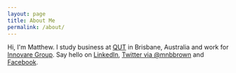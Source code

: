 ```yaml
---
layout: page
title: About Me
permalink: /about/
---
```


Hi, I'm Matthew. I study business at [QUT](http://www.qut.edu.au) in Brisbane, Australia and work for [Innovare Group](http://www.innovaregroup.com.au/).
Say hello on [LinkedIn](http://au.linkedin.com/in/mnbbrown/), [Twitter via @mnbbrown](https://twitter.com/mnbbrown) and [Facebook](https://facebook.com/brownieoz).